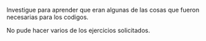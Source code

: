 Investigue para aprender que eran algunas de las cosas que fueron necesarias para los codigos.

No pude hacer varios de los ejercicios solicitados.